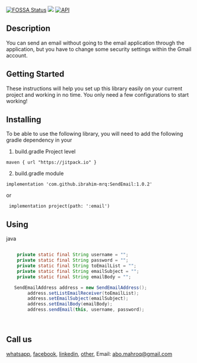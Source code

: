 [![FOSSA Status](https://app.fossa.com/api/projects/git%2Bgithub.com%2Fibrahim-mrq%2FSendEmailAddress.svg?type=shield)](https://app.fossa.com/projects/git%2Bgithub.com%2Fibrahim-mrq%2FSendEmailAddress?ref=badge_shield) [![](https://jitpack.io/v/ibrahim-mrq/SendEmail.svg)](https://jitpack.io/#ibrahim-mrq/SendEmail) [![API](https://img.shields.io/badge/API-21%2B-brightgreen.svg?style=flat)](https://android-arsenal.com/api?level=21)



## Description

You can send an email without going to the email application through the application, but you have to change some security settings within the Gmail account.

## Getting Started
These instructions will help you set up this library easily on your current project and working in no time. You only need a few configurations to start working!
<br/>


## Installing
To be able to use the following library, you will need to add the following gradle dependency in your
<br/>
1. build.gradle Project level

```
maven { url "https://jitpack.io" }
```
2. build.gradle module

```
implementation 'com.github.ibrahim-mrq:SendEmail:1.0.2'
```
or
   
```
 implementation project(path: ':email')
 ```
## Using
  java
  
``` java

    private static final String username = "";
    private static final String password = "";
    private static final String toEmailList = "";
    private static final String emailSubject = "";
    private static final String emailBody = "";
```

``` java
   SendEmailAddress address = new SendEmailAddress();
        address.setListEmailReceiver(toEmailList);
        address.setEmailSubject(emailSubject);
        address.setEmailBody(emailBody);
        address.sendEmail(this, username, password);
```

<br/>

## Call us
[whatsapp](https://wa.me/+972592440530 "whatsapp"), [facebook](https://www.facebook.com/abu.mahroq/ "facebook"), [linkedin](https://www.linkedin.com/in/ibrahim-mrq/ "linkedin"), [other](https://linktr.ee/ibrahim_mrq "other"), Email: abo.mahroq@gmail.com
<br/>

